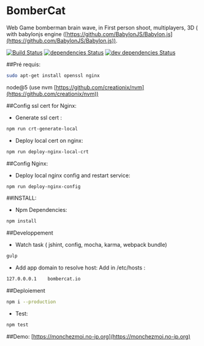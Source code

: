 BomberCat
==========
Web Game bomberman brain wave, in First person shoot, multiplayers, 3D ( with babylonjs engine ([https://github.com/BabylonJS/Babylon.js](https://github.com/BabylonJS/Babylon.js)).

[![Build Status](https://travis-ci.org/julesGoullee/bomberman.png)](https://travis-ci.org/julesGoullee/bomberman)
[![dependencies Status](https://david-dm.org/julesGoullee/bomberman.svg)](https://david-dm.org/julesGoullee/bomberman#info=dependencies&view=table)
[![dev dependencies Status](https://david-dm.org/julesGoullee/bomberman/dev-status.svg)](https://david-dm.org/julesGoullee/bomberman#info=devDependencies&view=table)

##Pré requis:
```bash
sudo apt-get install openssl nginx
```
node@5 (use nvm [https://github.com/creationix/nvm](https://github.com/creationix/nvm))

##Config ssl cert for Nginx:
- Generate ssl cert :
```bash
npm run crt-generate-local
```
- Deploy local cert on nginx:
```bash
npm run deploy-nginx-local-crt
```

##Config Nginx:
- Deploy local nginx config and restart service:
```bash
npm run deploy-nginx-config
```

##INSTALL:
- Npm Dependencies:
```bash
npm install
```

##Developpement
- Watch task ( jshint, config, mocha, karma, webpack bundle)
```bash 
gulp
```
- Add app domain to resolve host:
Add in /etc/hosts :
```bash
127.0.0.0.1    bombercat.io
```

##Deploiement
```bash 
npm i --production
```

- Test:
```bash 
npm test
```

##Demo:
[https://monchezmoi.no-ip.org](https://monchezmoi.no-ip.org)
